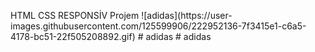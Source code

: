 <p> HTML CSS RESPONSİV Projem</>
  ![adidas](https://user-images.githubusercontent.com/125599906/222952136-7f3415e1-c6a5-4178-bc51-22f505208892.gif)
# adidas
# adidas
